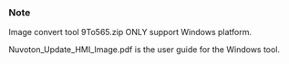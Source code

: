 ### Note

Image convert tool 9To565.zip ONLY support Windows platform.

Nuvoton_Update_HMI_Image.pdf is the user guide for the Windows tool.
